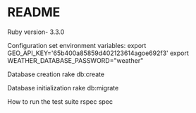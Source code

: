 # README


Ruby version- 3.3.0

Configuration
set environment variables:
export GEO_API_KEY='65b400a85859d402123614agoe692f3'
export WEATHER_DATABASE_PASSWORD="weather"

Database creation
rake db:create

Database initialization
rake db:migrate

How to run the test suite
rspec spec

